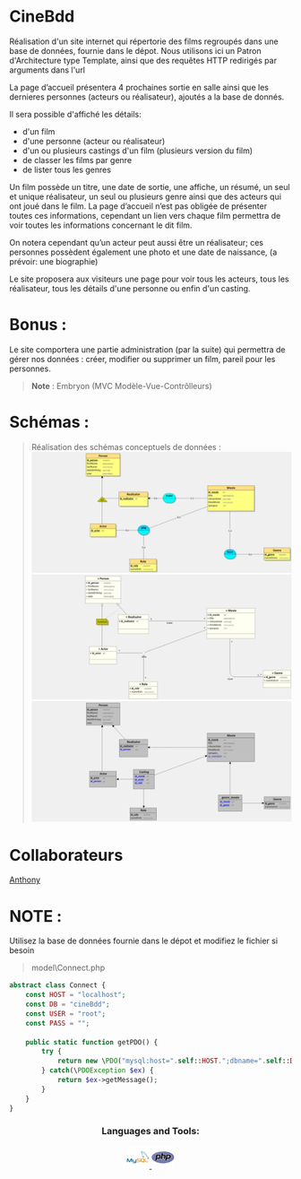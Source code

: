 <h1>CineBdd</h1>
Réalisation d'un site internet qui répertorie des films regroupés dans une base de données, fournie dans le dépot.
Nous utilisons ici un Patron d'Architecture type Template, ainsi que des requêtes HTTP redirigés par arguments dans l'url

La page d’accueil présentera 4 prochaines sortie en salle ainsi que les dernieres personnes (acteurs ou réalisateur),
ajoutés a la base de donnés.

Il sera possible d'affiché les détails:

- d'un film
- d'une personne (acteur ou réalisateur)
- d'un ou plusieurs castings d'un film (plusieurs version du film)
- de classer les films par genre
- de lister tous les genres

Un film possède un titre, une date de sortie, une affiche, un résumé, un seul et unique réalisateur, un seul ou plusieurs genre ainsi que des acteurs qui ont joué dans le film.
La page d’accueil n’est pas obligée de présenter toutes ces informations, cependant un lien vers chaque film permettra de voir toutes les informations concernant le dit film.

On notera cependant qu’un acteur peut aussi être un réalisateur; ces personnes possèdent également une photo et une date de naissance, (a prévoir: une biographie)

Le site proposera aux visiteurs une page pour voir tous les acteurs, tous les réalisateur, tous les détails d'une personne ou enfin d'un casting.

# Bonus :

Le site comportera une partie administration (par la suite) qui permettra de gérer nos données : créer, modifier ou supprimer un film, pareil pour les personnes.

> **Note** : Embryon (MVC Modèle-Vue-Contrôlleurs)

# Schémas :

> Réalisation des schémas conceptuels de données :
> ![MCD](https://github.com/AnthonyM68/cineBdd/blob/main/MCD.jpg)
> ![UML](https://github.com/AnthonyM68/cineBdd/blob/main/UML.jpg)
> ![MLD](https://github.com/AnthonyM68/cineBdd/blob/main/MLD.jpg)

# Collaborateurs

[Anthony](https://github.com/AnthonyM68)

# NOTE :

Utilisez la base de données fournie dans le dépot et modifiez le fichier si besoin

> model\Connect.php

```php
abstract class Connect {
    const HOST = "localhost";
    const DB = "cineBdd";
    const USER = "root";
    const PASS = "";

    public static function getPDO() {
        try {
            return new \PDO("mysql:host=".self::HOST.";dbname=".self::DB.";charset=utf8", self::USER, self::PASS);
        } catch(\PDOException $ex) {
            return $ex->getMessage();
        }
    }
}
```
<h3 align="center">Languages and Tools:</h3>
<div align="center">
<a href="https://www.mysql.com/" target="_blank" rel="noreferrer"> <img src="https://raw.githubusercontent.com/devicons/devicon/master/icons/mysql/mysql-original-wordmark.svg" alt="mysql" width="40" height="40"/> </a>
<a href="https://www.php.net" target="_blank" rel="noreferrer"> <img src="https://raw.githubusercontent.com/devicons/devicon/master/icons/php/php-original.svg" alt="php" width="40" height="40"/> </a>
</div>
